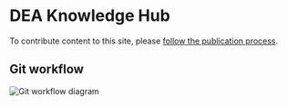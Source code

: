 # DEA Knowledge Hub

To contribute content to this site, please [follow the publication process](https://geoscienceau.sharepoint.com/:w:/r/sites/DEA/_layouts/15/Doc.aspx?sourcedoc=%7BE75F31A8-1648-4DA3-9E36-9BB8135921B2%7D&file=DEA%20Publication%20Process.docx&action=default&mobileredirect=true).

## Git workflow

![Git workflow diagram](https://mermaid.ink/svg/pako:eNqNkT9PAzEMxb9KZOl0SxmgW0aoxMIGYxY3cS8Rl-SUOlTVKd-d9C_t6RBsz88_20_yCDoaAglNM7rgWIpRtJ3j14SDbWvVbm3cvUTvHb_hmvrqbbDfUimiNI0KKlxo8fEsVRBCH-GDWicM2gpDX9TH4dizpD9j5jtvyu9jTg8n_evMxZuy110zKXx8nDAzmz2ljv4VYe7A098HbujlHePRhZ8E5wlYQK1ry9QfjYe2ArbkSYGs0tAGc88KVCgVxczxfR80SE6ZFpAHg0wrh11CfzLLN_hJsJw)

<!-- ```mermaid -->
<!-- %%{init: { 'gitGraph': {'showCommitLabel': false}} }%% -->
<!--  -->
<!-- gitGraph TB: -->
<!--   commit -->
<!--   branch develop -->
<!--   checkout develop -->
<!--   commit -->
<!--   branch your-branch -->
<!--   checkout develop -->
<!--   checkout your-branch -->
<!--   commit -->
<!--   commit -->
<!--   branch demo1 -->
<!--   commit -->
<!--   checkout develop -->
<!--   merge your-branch -->
<!--   checkout develop -->
<!--   commit -->
<!--   branch demo2 -->
<!--   commit -->
<!--   checkout develop -->
<!--   branch demo3 -->
<!--   checkout main -->
<!--   merge develop -->
<!-- ``` -->
